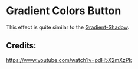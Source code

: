 # Gradient Colors Button

This effect is quite similar to the [Gradient-Shadow](/Effects/Gradient-Shadow/).


## Credits:

https://www.youtube.com/watch?v=pdH5X2mXzPk